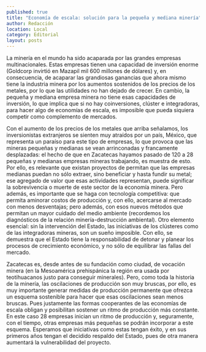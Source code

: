 ```yaml
---
published: true
title: "Economía de escala: solución para la pequeña y mediana minería"
author: Redacción
location: Local
category: Editorial
layout: posts
---
```


La minería en el mundo ha sido acaparada por las grandes empresas multinacionales. Estas empresas tienen una capacidad de inversión enorme (Goldcorp invirtió en Mazapil mil 600 millones de dólares) y, en consecuencia, de acaparar las grandiosas ganancias que ahora mismo tiene la industria minera por los aumentos sostenidos de los precios de los metales, por lo que las utilidades no han dejado de crecer. En cambio, la pequeña y mediana empresa minera no tiene esas capacidades de inversión, lo que implica que si no hay coinversiones, clúster e integradoras, para hacer algo de economías de escala, es imposible que pueda siquiera competir como complemento de mercados. 

Con el aumento de los precios de los metales que arriba señalamos, los  inversionistas extranjeros se sienten muy atraídos por un país, México, que representa un paraíso para este tipo de empresas, lo que provoca que las mineras pequeñas y medianas se vean arrinconadas y francamente desplazadas: el hecho de que en Zacatecas hayamos pasado de  120 a 28 pequeñas y medianas empresas mineras trabajando, es muestra de esto. Por ello, es relevante que existan proyectos de permitan que las empresas medianas puedan no sólo extraer, sino beneficiar y hasta fundir su metal; ese agregado de valor que esas actividades representan,  puede significar la sobrevivencia o muerte de este sector de la economía minera. Pero además, es importante que se haga con tecnología competitiva: que permita aminorar costos de producción y, con ello, acercarse al mercado con menos desventajas; pero además, con esos nuevos métodos que permitan un mayor cuidado del medio ambiente (recordemos los diagnósticos de la relación minería-destrucción ambiental). Otro elemento esencial: sin la intervención del Estado, las iniciativas de los clústeres como de las integradoras mineras, son un sueño imposible. Con ello, se demuestra que el Estado tiene la responsabilidad de detonar y planear los procesos de crecimiento económico, y no sólo de equilibrar las fallas del mercado. 

Zacatecas es, desde antes de su fundación como ciudad, de vocación minera (en la Mesoamérica prehispánica la región era usada por teotihuacanos justo para conseguir minerales). Pero, como toda la historia de la minería, las oscilaciones de producción son muy bruscas, por ello, es muy importante generar medidas de producción permanente que ofrezca un esquema sostenible para hacer que esas oscilaciones sean menos bruscas. Pues justamente las formas cooperantes de las economías de escala obligan y posibilitan  sostener un ritmo de producción más constante. En este caso 28 empresas inician un ritmo de producción y, seguramente, con el tiempo, otras empresas más pequeñas se podrán incorporar a este esquema. Esperamos que iniciativas como estas tengan éxito, y en sus primeros años tengan el decidido respaldo del Estado, pues de otra manera aumentará la vulnerabilidad del proyecto. 
